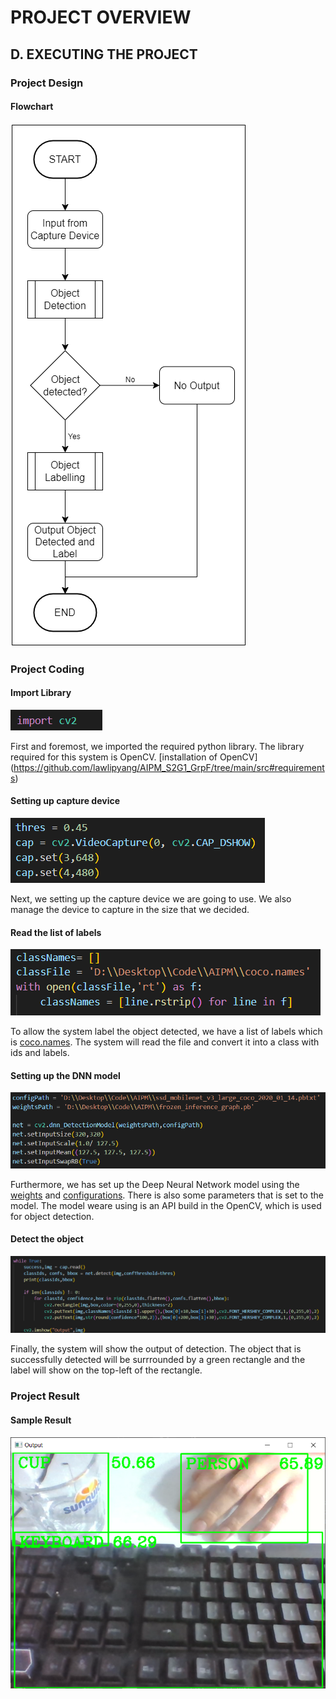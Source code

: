 PROJECT OVERVIEW
=====
D. EXECUTING THE PROJECT
-----
### Project Design

#### Flowchart
![flowchart](Assets/flowchart.png)

### Project Coding
#### Import Library
![lib](Assets/import_library.png)

First and foremost, we imported the required python library. The library required for this system is OpenCV. [installation of OpenCV] (https://github.com/lawlipyang/AIPM_S2G1_GrpF/tree/main/src#requirements)

#### Setting up capture device
![cap_device](Assets/cap_device_setting.png)

Next, we setting up the capture device we are going to use. We also manage the device to capture in the size that we decided. 

#### Read the list of labels
![label_list](Assets/read_label_list.png)

To allow the system label the object detected, we have a list of labels which is [coco.names](../src). The system will read the file and convert it into a class with ids and labels.

#### Setting up the DNN model
![dnn_model](Assets/dnn_model_setting.png)

Furthermore, we has set up the Deep Neural Network model using the [weights](../src) and [configurations](../src). There is also some parameters that is set to the model. The model weare using is an API build in the OpenCV, which is used for object detection.

#### Detect the object
![obj_detect](Assets/object_detect.png)

Finally, the system will show the output of detection. The object that is successfully detected will be surrrounded by a green rectangle and the label will show on the top-left of the rectangle. 

### Project Result
#### Sample Result
![result](Assets/sample_result.png)

